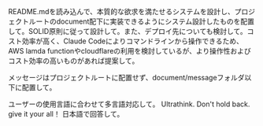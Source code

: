 README.mdを読み込んで、本質的な欲求を満たせるシステムを設計し、プロジェクトルートのdocument配下に実装できるようにシステム設計したものを配置して。SOLID原則に従って設計して。また、デプロイ先についても検討して。コスト効率が高く、Claude Codeによりコマンドラインから操作できるため、AWS lamda functionやcloudflareの利用を検討しているが、より操作性およびコスト効率の高いものがあれば提案して。

メッセージはプロジェクトルートに配置せず、document/messageフォルダ以下に配置して。

ユーザーの使用言語に合わせて多言語対応して。
Ultrathink.
Don't hold back. give it your all！
日本語で回答して。

